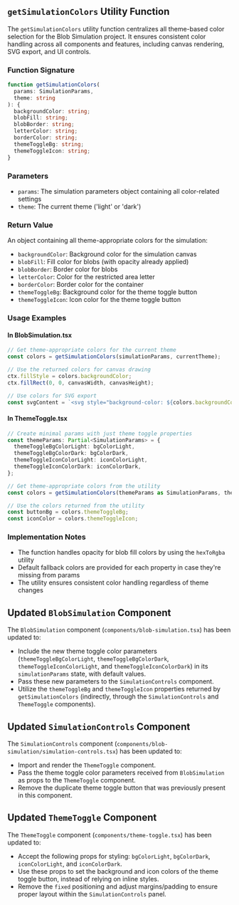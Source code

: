 ## `getSimulationColors` Utility Function

The `getSimulationColors` utility function centralizes all theme-based color selection for the Blob Simulation project. It ensures consistent color handling across all components and features, including canvas rendering, SVG export, and UI controls.

### Function Signature

```typescript
function getSimulationColors(
  params: SimulationParams,
  theme: string
): {
  backgroundColor: string;
  blobFill: string;
  blobBorder: string;
  letterColor: string;
  borderColor: string;
  themeToggleBg: string;
  themeToggleIcon: string;
}
```

### Parameters

- `params`: The simulation parameters object containing all color-related settings
- `theme`: The current theme ('light' or 'dark')

### Return Value

An object containing all theme-appropriate colors for the simulation:

- `backgroundColor`: Background color for the simulation canvas
- `blobFill`: Fill color for blobs (with opacity already applied)
- `blobBorder`: Border color for blobs
- `letterColor`: Color for the restricted area letter
- `borderColor`: Border color for the container
- `themeToggleBg`: Background color for the theme toggle button
- `themeToggleIcon`: Icon color for the theme toggle button

### Usage Examples

#### In BlobSimulation.tsx

```typescript
// Get theme-appropriate colors for the current theme
const colors = getSimulationColors(simulationParams, currentTheme);

// Use the returned colors for canvas drawing
ctx.fillStyle = colors.backgroundColor;
ctx.fillRect(0, 0, canvasWidth, canvasHeight);

// Use colors for SVG export
const svgContent = `<svg style="background-color: ${colors.backgroundColor};">...</svg>`;
```

#### In ThemeToggle.tsx

```typescript
// Create minimal params with just theme toggle properties
const themeParams: Partial<SimulationParams> = {
  themeToggleBgColorLight: bgColorLight,
  themeToggleBgColorDark: bgColorDark,
  themeToggleIconColorLight: iconColorLight,
  themeToggleIconColorDark: iconColorDark,
};

// Get theme-appropriate colors from the utility
const colors = getSimulationColors(themeParams as SimulationParams, theme || 'light');

// Use the colors returned from the utility
const buttonBg = colors.themeToggleBg;
const iconColor = colors.themeToggleIcon;
```

### Implementation Notes

- The function handles opacity for blob fill colors by using the `hexToRgba` utility
- Default fallback colors are provided for each property in case they're missing from params
- The utility ensures consistent color handling regardless of theme changes

## Updated `BlobSimulation` Component

The `BlobSimulation` component (`components/blob-simulation.tsx`) has been updated to:

*   Include the new theme toggle color parameters (`themeToggleBgColorLight`, `themeToggleBgColorDark`, `themeToggleIconColorLight`, and `themeToggleIconColorDark`) in its `simulationParams` state, with default values.
*   Pass these new parameters to the `SimulationControls` component.
*   Utilize the `themeToggleBg` and `themeToggleIcon` properties returned by `getSimulationColors` (indirectly, through the `SimulationControls` and `ThemeToggle` components).

## Updated `SimulationControls` Component

The `SimulationControls` component (`components/blob-simulation/simulation-controls.tsx`) has been updated to:

*   Import and render the `ThemeToggle` component.
*   Pass the theme toggle color parameters received from `BlobSimulation` as props to the `ThemeToggle` component.
*   Remove the duplicate theme toggle button that was previously present in this component.

## Updated `ThemeToggle` Component

The `ThemeToggle` component (`components/theme-toggle.tsx`) has been updated to:

*   Accept the following props for styling: `bgColorLight`, `bgColorDark`, `iconColorLight`, and `iconColorDark`.
*   Use these props to set the background and icon colors of the theme toggle button, instead of relying on inline styles.
*   Remove the `fixed` positioning and adjust margins/padding to ensure proper layout within the `SimulationControls` panel.